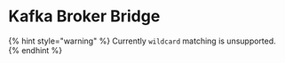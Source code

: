 # Kafka Broker Bridge

{% hint style="warning" %}
Currently `wildcard` matching is unsupported.
{% endhint %}



